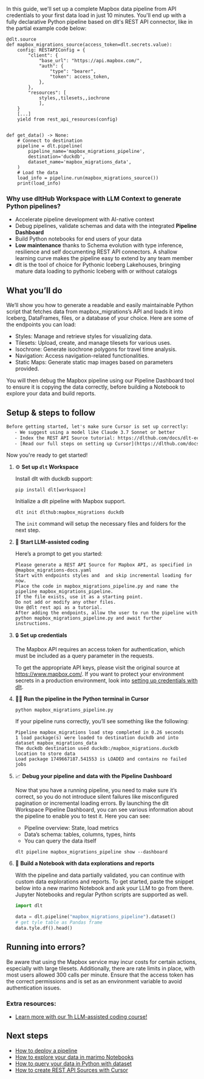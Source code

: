 In this guide, we'll set up a complete Mapbox data pipeline from API credentials to your first data load in just 10 minutes. You'll end up with a fully declarative Python pipeline based on dlt's REST API connector, like in the partial example code below:

```python-outcome
@dlt.source
def mapbox_migrations_source(access_token=dlt.secrets.value):
    config: RESTAPIConfig = {
        "client": {
            "base_url": "https://api.mapbox.com/",
            "auth": {
                "type": "bearer",
                "token": access_token,
            },
        },
        "resources": [
            styles,,tilesets,,iochrone
            ],
    }
    [...]
    yield from rest_api_resources(config)


def get_data() -> None:
    # Connect to destination
    pipeline = dlt.pipeline(
        pipeline_name='mapbox_migrations_pipeline',
        destination='duckdb',
        dataset_name='mapbox_migrations_data', 
    )
    # Load the data
    load_info = pipeline.run(mapbox_migrations_source())
    print(load_info) 
```

### Why use dltHub Workspace with LLM Context to generate Python pipelines?

- Accelerate pipeline development with AI-native context
- Debug pipelines, validate schemas and data with the integrated **Pipeline Dashboard**
- Build Python notebooks for end users of your data
- **Low maintenance** thanks to Schema evolution with type inference, resilience and self documenting REST API connectors. A shallow learning curve makes the pipeline easy to extend by any team member
- dlt is the tool of choice for Pythonic Iceberg Lakehouses, bringing mature data loading to pythonic Iceberg with or without catalogs

## What you’ll do

We’ll show you how to generate a readable and easily maintainable Python script that fetches data from mapbox_migrations’s API and loads it into Iceberg, DataFrames, files, or a database of your choice. Here are some of the endpoints you can load:

- Styles: Manage and retrieve styles for visualizing data.
- Tilesets: Upload, create, and manage tilesets for various uses.
- Isochrone: Generate isochrone polygons for travel time analysis.
- Navigation: Access navigation-related functionalities.
- Static Maps: Generate static map images based on parameters provided.

You will then debug the Mapbox pipeline using our Pipeline Dashboard tool to ensure it is copying the data correctly, before building a Notebook to explore your data and build reports.

## Setup & steps to follow

```default
Before getting started, let's make sure Cursor is set up correctly:
   - We suggest using a model like Claude 3.7 Sonnet or better
   - Index the REST API Source tutorial: https://dlthub.com/docs/dlt-ecosystem/verified-sources/rest_api/ and add it to context as **@dlt rest api**
   - [Read our full steps on setting up Cursor](https://dlthub.com/docs/dlt-ecosystem/llm-tooling/cursor-restapi#23-configuring-cursor-with-documentation)
```

Now you're ready to get started!

1. ⚙️ **Set up `dlt` Workspace**
    
    Install dlt with duckdb support:
    ```shell
    pip install dlt[workspace]
    ```

    Initialize a dlt pipeline with Mapbox support.
    ```shell
    dlt init dlthub:mapbox_migrations duckdb
    ```

    The `init` command will setup the necessary files and folders for the next step.
    
2. 🤠 **Start LLM-assisted coding**
    
    Here’s a prompt to get you started:
    
    ```prompt
    Please generate a REST API Source for Mapbox API, as specified in @mapbox_migrations-docs.yaml 
    Start with endpoints styles and  and skip incremental loading for now. 
    Place the code in mapbox_migrations_pipeline.py and name the pipeline mapbox_migrations_pipeline. 
    If the file exists, use it as a starting point. 
    Do not add or modify any other files. 
    Use @dlt rest api as a tutorial. 
    After adding the endpoints, allow the user to run the pipeline with python mapbox_migrations_pipeline.py and await further instructions.
    ```

    
3. 🔒 **Set up credentials** 
    
    The Mapbox API requires an access token for authentication, which must be included as a query parameter in the requests.
    
    To get the appropriate API keys, please visit the original source at https://www.mapbox.com/.
    If you want to protect your environment secrets in a production environment, look into [setting up credentials with dlt](https://dlthub.com/docs/walkthroughs/add_credentials).
    
4. 🏃‍♀️ **Run the pipeline in the Python terminal in Cursor**
    
    ```shell
    python mapbox_migrations_pipeline.py
    ```
    
    If your pipeline runs correctly, you’ll see something like the following:
    
    ```shell
    Pipeline mapbox_migrations load step completed in 0.26 seconds
    1 load package(s) were loaded to destination duckdb and into dataset mapbox_migrations_data
    The duckdb destination used duckdb:/mapbox_migrations.duckdb location to store data
    Load package 1749667187.541553 is LOADED and contains no failed jobs
    ```
    
5. 📈 **Debug your pipeline and data with the Pipeline Dashboard**

    Now that you have a running pipeline, you need to make sure it’s correct, so you do not introduce silent failures like misconfigured pagination or incremental loading errors. By launching the dlt Workspace Pipeline Dashboard, you can see various information about the pipeline to enable you to test it. Here you can see:
    - Pipeline overview: State, load metrics
    - Data’s schema: tables, columns, types, hints
    - You can query the data itself
    
    ```shell
    dlt pipeline mapbox_migrations_pipeline show --dashboard
    ```
    
6. 🐍 **Build a Notebook with data explorations and reports**

    With the pipeline and data partially validated, you can continue with custom data explorations and reports. To get started, paste the snippet below into a new marimo Notebook and ask your LLM to go from there. Jupyter Notebooks and regular Python scripts are supported as well.

    
    ```python
    import dlt

   data = dlt.pipeline("mapbox_migrations_pipeline").dataset()
   # get tyle table as Pandas frame
   data.tyle.df().head()
    ```

## Running into errors?

Be aware that using the Mapbox service may incur costs for certain actions, especially with large tilesets. Additionally, there are rate limits in place, with most users allowed 300 calls per minute. Ensure that the access token has the correct permissions and is set as an environment variable to avoid authentication issues.

### Extra resources:

- [Learn more with our 1h LLM-assisted coding course!](https://www.youtube.com/watch?v=GGid70rnJuM)

## Next steps

- [How to deploy a pipeline](https://dlthub.com/docs/walkthroughs/deploy-a-pipeline)
- [How to explore your data in marimo Notebooks](https://dlthub.com/docs/general-usage/dataset-access/marimo)
- [How to query your data in Python with dataset](https://dlthub.com/docs/general-usage/dataset-access/dataset)
- [How to create REST API Sources with Cursor](https://dlthub.com/docs/dlt-ecosystem/llm-tooling/cursor-restapi)
